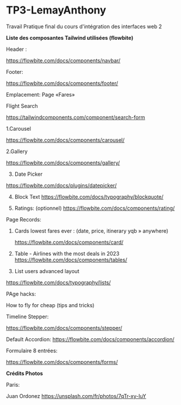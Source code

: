 # TP3-LemayAnthony
Travail Pratique final du cours d'intégration des interfaces web 2


**Liste des composantes Tailwind utilisées (flowbite)**

Header :

https://flowbite.com/docs/components/navbar/

Footer:

https://flowbite.com/docs/components/footer/

Emplacement: Page «Fares»

Flight Search

https://tailwindcomponents.com/component/search-form


1.Carousel

https://flowbite.com/docs/components/carousel/


2.Gallery

https://flowbite.com/docs/components/gallery/


3. Date Picker

https://flowbite.com/docs/plugins/datepicker/

4. Block Text
https://flowbite.com/docs/typography/blockquote/

5. Ratings: (optionnel)
https://flowbite.com/docs/components/rating/


Page Records:

1. Cards lowest fares ever : (date, price, itinerary yqb » anywhere)

	https://flowbite.com/docs/components/card/

2. Table - Airlines with the most deals in 2023
https://flowbite.com/docs/components/tables/

3. List users  advanced layout

https://flowbite.com/docs/typography/lists/


PAge hacks:

How to fly for cheap (tips and tricks)

Timeline Stepper:

https://flowbite.com/docs/components/stepper/

Default Accordion:
https://flowbite.com/docs/components/accordion/

Formulaire 8 entrées:

https://flowbite.com/docs/components/forms/


**Crédits Photos**

Paris:

Juan Ordonez
https://unsplash.com/fr/photos/7qTr-xy-IuY
